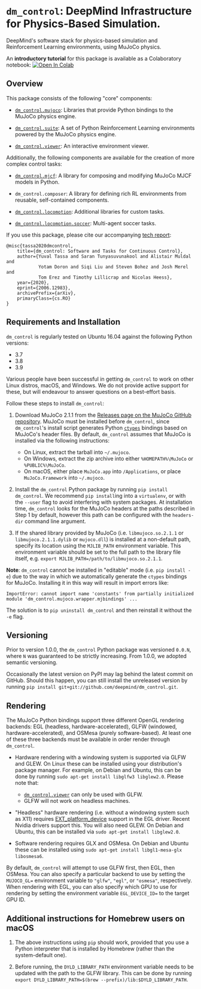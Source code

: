 # `dm_control`: DeepMind Infrastructure for Physics-Based Simulation.

DeepMind's software stack for physics-based simulation and Reinforcement
Learning environments, using MuJoCo physics.

An **introductory tutorial** for this package is available as a Colaboratory
notebook:
[![Open In Colab](https://colab.research.google.com/assets/colab-badge.svg)](https://colab.research.google.com/github/deepmind/dm_control/blob/master/tutorial.ipynb)

## Overview

This package consists of the following "core" components:

-   [`dm_control.mujoco`]: Libraries that provide Python bindings to the MuJoCo
    physics engine.

-   [`dm_control.suite`]: A set of Python Reinforcement Learning environments
    powered by the MuJoCo physics engine.

-   [`dm_control.viewer`]: An interactive environment viewer.

Additionally, the following components are available for the creation of more
complex control tasks:

-   [`dm_control.mjcf`]: A library for composing and modifying MuJoCo MJCF
    models in Python.

-   `dm_control.composer`: A library for defining rich RL environments from
    reusable, self-contained components.

-   [`dm_control.locomotion`]: Additional libraries for custom tasks.

-   [`dm_control.locomotion.soccer`]: Multi-agent soccer tasks.

If you use this package, please cite our accompanying [tech report]:

```
@misc{tassa2020dmcontrol,
    title={dm_control: Software and Tasks for Continuous Control},
    author={Yuval Tassa and Saran Tunyasuvunakool and Alistair Muldal and
            Yotam Doron and Siqi Liu and Steven Bohez and Josh Merel and
            Tom Erez and Timothy Lillicrap and Nicolas Heess},
    year={2020},
    eprint={2006.12983},
    archivePrefix={arXiv},
    primaryClass={cs.RO}
}
```

## Requirements and Installation

`dm_control` is regularly tested on Ubuntu 16.04 against the following Python
versions:

*   3.7
*   3.8
*   3.9

Various people have been successful in getting `dm_control` to work on other
Linux distros, macOS, and Windows. We do not provide active support for these,
but will endeavour to answer questions on a best-effort basis.

Follow these steps to install `dm_control`:

1.  Download MuJoCo 2.1.1 from the
    [Releases page on the MuJoCo GitHub repository]. MuJoCo must be installed
    before `dm_control`, since `dm_control`'s install script generates Python
    [`ctypes`] bindings based on MuJoCo's header files. By default, `dm_control`
    assumes that MuJoCo is installed via the following instructions:

    -   On Linux, extract the tarball into `~/.mujoco`.
    -   On Windows, extract the zip archive into either `%HOMEPATH%\MuJoCo` or
        `%PUBLIC%\MuJoCo`.
    -   On macOS, either place `MuJoCo.app` into `/Applications`, or place
        `MuJoCo.Framework` into `~/.mujoco`.

2.  Install the `dm_control` Python package by running `pip install dm_control`.
    We recommend `pip install`ing into a `virtualenv`, or with the `--user` flag
    to avoid interfering with system packages. At installation time,
    `dm_control` looks for the MuJoCo headers at the paths described in Step 1
    by default, however this path can be configured with the `headers-dir`
    command line argument.

3.  If the shared library provided by MuJoCo (i.e. `libmujoco.so.2.1.1` or
    `libmujoco.2.1.1.dylib` or `mujoco.dll`) is installed at a non-default path,
    specify its location using the `MJLIB_PATH` environment variable. This
    environment variable should be set to the full path to the library file
    itself, e.g. `export MJLIB_PATH=/path/to/libmujoco.so.2.1.1`.

**Note**: `dm_control` cannot be installed in "editable" mode (i.e. `pip install
-e`) due to the way in which we automatically generate the `ctypes` bindings for
MuJoCo. Installing it in this way will result in import errors like:

```
ImportError: cannot import name 'constants' from partially initialized module 'dm_control.mujoco.wrapper.mjbindings' ...
```

The solution is to `pip uninstall dm_control` and then reinstall it without the
`-e` flag.

## Versioning

Prior to version 1.0.0, the `dm_control` Python package was versioned `0.0.N`,
where `N` was guaranteed to be strictly increasing. From 1.0.0, we adopted
semantic versioning.

Occasionally the latest version on PyPI may lag behind the latest commit on
GitHub. Should this happen, you can still install the unreleased version
by running `pip install git+git://github.com/deepmind/dm_control.git`.

## Rendering

The MuJoCo Python bindings support three different OpenGL rendering backends:
EGL (headless, hardware-accelerated), GLFW (windowed, hardware-accelerated), and
OSMesa (purely software-based). At least one of these three backends must be
available in order render through `dm_control`.

*   Hardware rendering with a windowing system is supported via GLFW and GLEW.
    On Linux these can be installed using your distribution's package manager.
    For example, on Debian and Ubuntu, this can be done by running `sudo apt-get
    install libglfw3 libglew2.0`. Please note that:

    -   [`dm_control.viewer`] can only be used with GLFW.
    -   GLFW will not work on headless machines.

*   "Headless" hardware rendering (i.e. without a windowing system such as X11)
    requires [EXT_platform_device] support in the EGL driver. Recent Nvidia
    drivers support this. You will also need GLEW. On Debian and Ubuntu, this
    can be installed via `sudo apt-get install libglew2.0`.

*   Software rendering requires GLX and OSMesa. On Debian and Ubuntu these can
    be installed using `sudo apt-get install libgl1-mesa-glx libosmesa6`.

By default, `dm_control` will attempt to use GLFW first, then EGL, then OSMesa.
You can also specify a particular backend to use by setting the `MUJOCO_GL=`
environment variable to `"glfw"`, `"egl"`, or `"osmesa"`, respectively. When
rendering with EGL, you can also specify which GPU to use for rendering by
setting the environment variable `EGL_DEVICE_ID=` to the target GPU ID.

## Additional instructions for Homebrew users on macOS

1.  The above instructions using `pip` should work, provided that you use a
    Python interpreter that is installed by Homebrew (rather than the
    system-default one).

2.  Before running, the `DYLD_LIBRARY_PATH` environment variable needs to be
    updated with the path to the GLFW library. This can be done by running
    `export DYLD_LIBRARY_PATH=$(brew --prefix)/lib:$DYLD_LIBRARY_PATH`.

[EXT_platform_device]: https://www.khronos.org/registry/EGL/extensions/EXT/EGL_EXT_platform_device.txt
[Releases page on the MuJoCo GitHub repository]: https://github.com/deepmind/mujoco/releases
[MuJoCo website]: https://mujoco.org/
[tech report]: https://arxiv.org/abs/2006.12983
[`ctypes`]: https://docs.python.org/3/library/ctypes.html
[`dm_control.mjcf`]: dm_control/mjcf/README.md
[`dm_control.mujoco`]: dm_control/mujoco/README.md
[`dm_control.suite`]: dm_control/suite/README.md
[`dm_control.viewer`]: dm_control/viewer/README.md
[`dm_control.locomotion`]: dm_control/locomotion/README.md
[`dm_control.locomotion.soccer`]: dm_control/locomotion/soccer/README.md
